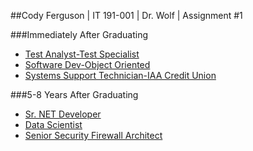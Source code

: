 ##Cody Ferguson | IT 191-001 | Dr. Wolf | Assignment #1

###Immediately After Graduating
* [Test Analyst-Test Specialist](http://job-openings.monster.com/monster/1dfc06d9-d1b1-4b83-a955-f359b0bec662?mescoid=1700192001001&jobPosition=3)
* [Software Dev-Object Oriented](http://job-openings.monster.com/monster/a7c103a2-d968-41ea-b332-140f1de8d1e0?mescoid=1500127001001&jobPosition=4)
* [Systems Support Technician-IAA Credit Union](http://job-openings.monster.com/monster/678a8976-e59b-4671-89e5-c4462ace58bd?mescoid=1500134001001&jobPosition=5)

###5-8 Years After Graduating
* [Sr. NET Developer](http://jobview.monster.com/Sr-NET-Developer-Job-Naperville-IL-US-163097419.aspx?mescoid=1500127001001&jobPosition=1)
* [Data Scientist](http://job-openings.monster.com/monster/e52834ba-c406-4672-85e0-d5cad25e6553?mescoid=1500152001001&jobPosition=2)
* [Senior Security Firewall Architect](http://www.jobg8.com/Application.aspx?7e%2ftKCUjjUxWXPxmQOCMSwn)